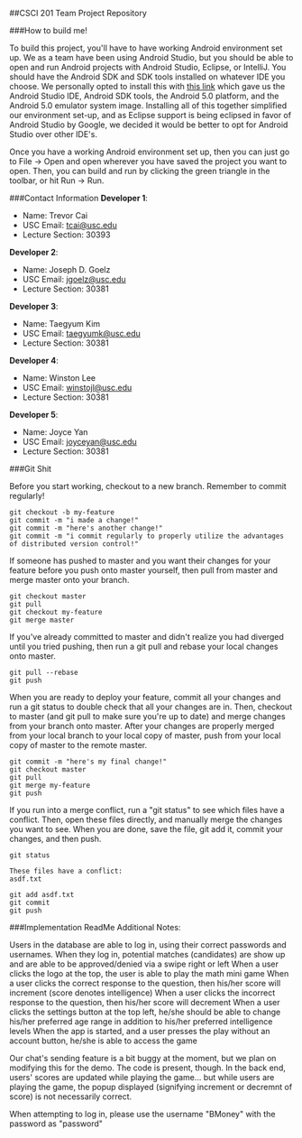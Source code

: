 ##CSCI 201 Team Project Repository

###How to build me!

To build this project, you'll have to have working Android environment set up. We as a team have been using Android Studio, but you should be able to open and run Android projects with Android Studio, Eclipse, or IntelliJ. You should have the Android SDK and SDK tools installed on whatever IDE you choose. We personally opted to install this with [this link](https://developer.android.com/sdk/index.html) which gave us the Android Studio IDE, Android SDK tools, the Android 5.0 platform, and the Android 5.0 emulator system image. Installing all of this together simplified our environment set-up, and as Eclipse support is being eclipsed in favor of Android Studio by Google, we decided it would be better to opt for Android Studio over other IDE's.

Once you have a working Android environment set up, then you can just go to File -> Open and open wherever you have saved the project you want to open. Then, you can build and run by clicking the green triangle in the toolbar, or hit Run -> Run.

###Contact Information
**Developer 1**:
  + Name: Trevor Cai
  + USC Email: tcai@usc.edu
  + Lecture Section: 30393

**Developer 2**:
  + Name: Joseph D. Goelz
  + USC Email: jgoelz@usc.edu
  + Lecture Section: 30381

**Developer 3**:
  + Name: Taegyum Kim
  + USC Email: taegyumk@usc.edu
  + Lecture Section: 30381

**Developer 4**:
  + Name: Winston Lee
  + USC Email: winstojl@usc.edu
  + Lecture Section: 30381

**Developer 5**:
  + Name: Joyce Yan
  + USC Email: joyceyan@usc.edu
  + Lecture Section: 30381

###Git Shit

Before you start working, checkout to a new branch. Remember to commit regularly!
```
git checkout -b my-feature
git commit -m "i made a change!"
git commit -m "here's another change!"
git commit -m "i commit regularly to properly utilize the advantages of distributed version control!"
```

If someone has pushed to master and you want their changes for your feature before you push onto master yourself, then pull from master and merge master onto your branch.
```
git checkout master
git pull
git checkout my-feature
git merge master
```

If you've already committed to master and didn't realize you had diverged until you tried pushing, then run a git pull and rebase your local changes onto master.
```
git pull --rebase
git push
```

When you are ready to deploy your feature, commit all your changes and run a git status to double check that all your changes are in. Then, checkout to master (and git pull to make sure you're up to date) and merge changes from your branch onto master. After your changes are properly merged from your local branch to your local copy of master, push from your local copy of master to the remote master.
```
git commit -m "here's my final change!"
git checkout master
git pull
git merge my-feature
git push
```

If you run into a merge conflict, run a "git status" to see which files have a conflict. Then, open these files directly, and manually merge the changes you want to see. When you are done, save the file, git add it, commit your changes, and then push.
```
git status

These files have a conflict:
asdf.txt

git add asdf.txt
git commit
git push
```

###Implementation ReadMe Additional Notes:

Users in the database are able to log in, using their correct passwords and usernames.
When they log in, potential matches (candidates) are show up and are able to be approved/denied via a swipe right or left
When a user clicks the logo at the top, the user is able to play the math mini game
When a user clicks the correct response to the question, then his/her score will increment (score denotes intelligence)
When a user clicks the incorrect response to the question, then his/her score will decrement
When a user clicks the settings button at the top left, he/she should be able to change his/her preferred age range in addition to his/her preferred intelligence levels
When the app is started, and a user presses the play without an account button, he/she is able to access the game

Our chat's sending feature is a bit buggy at the moment, but we plan on modifying this for the demo. The code is present, though.
In the back end, users' scores are updated while playing the game... but while users are playing the game, the popup displayed (signifying increment or decremnt of score) is not necessarily correct.


When attempting to log in, please use the username "BMoney" with the password as "password"